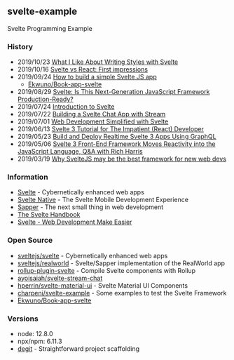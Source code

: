 ## svelte-example
Svelte Programming Example


### History
- 2019/10/23 [What I Like About Writing Styles with Svelte](https://css-tricks.com/what-i-like-about-writing-styles-with-svelte/)
- 2019/10/16 [Svelte vs React: First impressions](https://medium.com/javascript-in-plain-english/svelte-vs-react-first-impression-1ce5d3ee6889)
- 2019/09/24 [How to build a simple Svelte JS app](https://blog.logrocket.com/how-to-build-a-simple-svelte-js-app/)
    - [Ekwuno/Book-app-svelte](https://github.com/Ekwuno/Book-app-svelte)
- 2019/08/29 [Svelte: Is This Next-Generation JavaScript Framework Production-Ready?](https://www.credera.com/blog/technology-solutions/svelte-is-this-next-generation-javascript-framework-production-ready/)
- 2019/07/24 [Introduction to Svelte](https://daveceddia.com/svelte-intro/)
- 2019/07/22 [Building a Svelte Chat App with Stream](https://getstream.io/blog/building-a-svelte-chat-app-with-stream/)
- 2019/07/01 [Web Development Simplified with Svelte](https://objectcomputing.com/resources/publications/sett/july-2019-web-dev-simplified-with-svelte)
- 2019/06/13 [Svelte 3 Tutorial for The Impatient (React) Developer](https://www.valentinog.com/blog/svelte/)
- 2019/05/23 [Build and Deploy Realtime Svelte 3 Apps Using GraphQL](https://blog.hasura.io/build-and-deploy-svelte-js-3-apps-using-graphql/)
- 2019/05/06 [Svelte 3 Front-End Framework Moves Reactivity into the JavaScript Language, Q&A with Rich Harris](https://www.infoq.com/news/2019/05/svelte-3-interview-rich-harris/)
- 2019/03/19 [Why SvelteJS may be the best framework for new web devs](https://dev.to/bholmesdev/why-sveltejs-may-be-the-best-framework-for-new-web-devs-205i)


### Information
- [Svelte](https://svelte.dev/) - Cybernetically enhanced web apps
- [Svelte Native](https://svelte-native.technology/) - The Svelte Mobile Development Experience
- [Sapper](https://sapper.svelte.dev/) - The next small thing in web development
- [The Svelte Handbook](https://www.freecodecamp.org/news/the-svelte-handbook/)
- [Svelte - Web Development Make Easier](http://mvolkmann.github.io/programming/svelte-article/svelte-article.pdf)


### Open Source
- [sveltejs/svelte](https://github.com/sveltejs/svelte) - Cybernetically enhanced web apps
- [sveltejs/realworld](https://github.com/sveltejs/realworld) - Svelte/Sapper implementation of the RealWorld app
- [rollup-plugin-svelte](https://github.com/rollup/rollup-plugin-svelte) - Compile Svelte components with Rollup
- [ayoisaiah/svelte-stream-chat](https://github.com/ayoisaiah/svelte-stream-chat)
- [hperrin/svelte-material-ui](https://github.com/hperrin/svelte-material-ui) - Svelte Material UI Components
- [charpeni/svelte-example](https://github.com/charpeni/svelte-example) - Some examples to test the Svelte Framework
- [Ekwuno/Book-app-svelte](https://github.com/Ekwuno/Book-app-svelte)


### Versions
- node: 12.8.0
- npx/npm: 6.11.3
- [degit](https://github.com/Rich-Harris/degit) - Straightforward project scaffolding